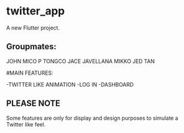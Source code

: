 # twitter_app

A new Flutter project.

## Groupmates:

JOHN MICO P TONGCO
JACE JAVELLANA
MIKKO JED TAN

#MAIN FEATURES:

-TWITTER LIKE ANIMATION
-LOG IN
-DASHBOARD

## PLEASE NOTE
Some features are only for display and design purposes to simulate a Twitter like feel.
